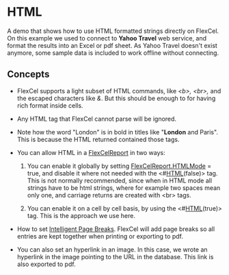 # HTML

A demo that shows how to use HTML formatted strings directly on FlexCel.
On this example we used to connect to **Yahoo Travel** web service, and
format the results into an Excel or pdf sheet. As Yahoo Travel doesn't exist anymore, 
some sample data is included to work offline without connecting.

## Concepts

- FlexCel supports a light subset of HTML commands, like *\<b\>,
  \<br\>,* and the escaped characters like *&amp;*. But this should
  be enough to for having rich format inside cells.

- Any HTML tag that FlexCel cannot parse will be ignored.

- Note how the word \"London\" is in bold in titles like \"**London**
  and Paris\". This is because the HTML returned contained
  those tags.

- You can allow HTML in a [FlexCelReport](https://download.tmssoftware.com/flexcel/doc/net/api/FlexCel.Report/FlexCelReport/index.html) in two ways:

   1. You can enable it globally by setting [FlexCelReport.HTMLMode](https://download.tmssoftware.com/flexcel/doc/net/api/FlexCel.Report/FlexCelReport/HTMLMode.html) =
   true, and disable it where not needed with the \<\#[HTML](https://download.tmssoftware.com/flexcel/doc/net/guides/reports-tag-reference.html#html)(false)\>
   tag. This is not normally recommended, since when in HTML mode all
   strings have to be html strings, where for example two spaces mean
   only one, and carriage returns are created with \<br\> tags.

   2. You can enable it on a cell by cell basis, by using the
   \<\#[HTML](https://download.tmssoftware.com/flexcel/doc/net/guides/reports-tag-reference.html#html)(true)\> tag. This is the approach we use here.

- How to set [Intelligent Page Breaks](https://download.tmssoftware.com/flexcel/doc/net/guides/reports-designer-guide.html#intelligent-page-breaks). FlexCel will add page breaks so
  all entries are kept together when printing or exporting to pdf.

- You can also set an hyperlink in an image. In this case, we wrote an
  hyperlink in the image pointing to the URL in the database. This
  link is also exported to pdf.
